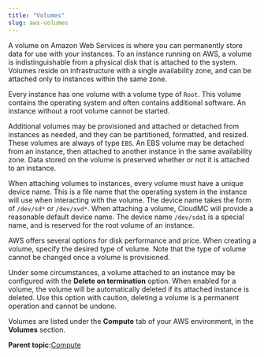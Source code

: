 ```yaml
---
title: "Volumes"
slug: aws-volumes
---
```



A volume on Amazon Web Services is where you can permanently store data for use with your instances. To an instance running on AWS, a volume is indistinguishable from a physical disk that is attached to the system. Volumes reside on infrastructure with a single availability zone, and can be attached only to instances within the same zone.

Every instance has one volume with a volume type of `Root`. This volume contains the operating system and often contains additional software. An instance without a root volume cannot be started.

Additional volumes may be provisioned and attached or detached from instances as needed, and they can be partitioned, formatted, and resized. These volumes are always of type `EBS`. An EBS volume may be detached from an instance, then attached to another instance in the same availability zone. Data stored on the volume is preserved whether or not it is attached to an instance.

When attaching volumes to instances, every volume must have a unique device name. This is a file name that the operating system in the instance will use when interacting with the volume. The device name takes the form of `/dev/sd*` or `/dev/xvd*`. When attaching a volume, CloudMC will provide a reasonable default device name. The device name `/dev/sda1` is a special name, and is reserved for the root volume of an instance.

AWS offers several options for disk performance and price. When creating a volume, specify the desired type of volume. Note that the type of volume cannot be changed once a volume is provisioned.

Under some circumstances, a volume attached to an instance may be configured with the **Delete on termination** option. When enabled for a volume, the volume will be automatically deleted if its attached instance is deleted. Use this option with caution, deleting a volume is a permanent operation and cannot be undone.

Volumes are listed under the **Compute** tab of your AWS environment, in the **Volumes** section.

**Parent topic:**[Compute](aws-compute.md)

